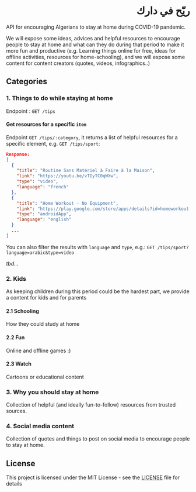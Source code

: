 <div dir="rtl">
  <h1>ريّح في دارك</h1>
</div>

API for encouraging Algerians to stay at home during COVID-19 pandemic.

We will expose some ideas, advices and helpful resources to encourage people to stay at home
and what can they do during that period to make it more fun and productive (e.g. Learning things online for free, ideas for offline activities, resources for home-schooling), and we will expose some content for content creators (quotes, videos, infographics..)

## Categories

### 1. Things to do while staying at home

Endpoint : `GET /tips`

#### Get resources for a specific `item`

Endpoint `GET /tips/:category`, it returns a list of helpful resources for a specific element, e.g. `GET /tips/sport`:

```json
Response:
[
  {
    "title": "Routine Sans Matériel à Faire à la Maison",
    "link": "https://youtu.be/vTIyTC0qWXw",
    "type": "video",
    "language": "french"
  },
  {
    "title": "Home Workout - No Equipment",
    "link": "https://play.google.com/store/apps/details?id=homeworkout.homeworkouts.noequipment",
    "type": "androidApp",
    "language": "english"
  }
  ...
]
```

You can also filter the results with `language` and `type`, e.g.: `GET /tips/sport?language=arabic&type=video`

_tbd..._

### 2. Kids

As keeping children during this period could be the hardest part, we provide a content for kids and for parents

#### 2.1 Schooling

How they could study at home

#### 2.2 Fun

Online and offline games :)

#### 2.3 Watch

Cartoons or educational content

### 3. Why you should stay at home

Collection of helpful (and ideally fun-to-follow) resources from trusted sources.

### 4. Social media content

Collection of quotes and things to post on social media to encourage people to stay at home.

## License

This project is licensed under the MIT License - see the [LICENSE](./LICENSE) file for details
